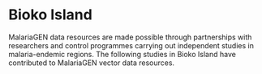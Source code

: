 # Bioko Island

MalariaGEN data resources are made possible through partnerships with researchers and control programmes carrying out independent studies in malaria-endemic regions. The following studies in Bioko Island have contributed to MalariaGEN vector data resources.

```{tableofcontents}
```
